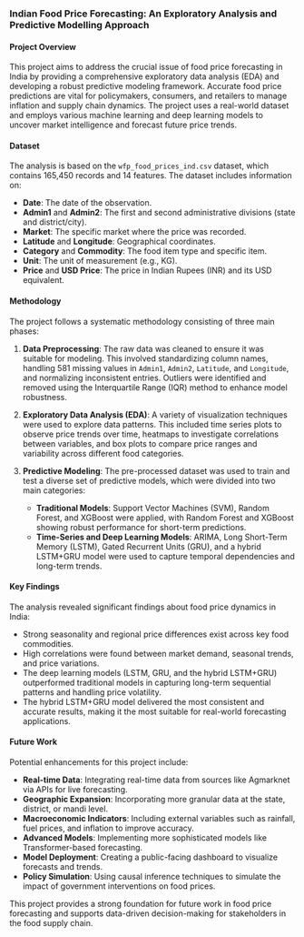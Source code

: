 ### Indian Food Price Forecasting: An Exploratory Analysis and Predictive Modelling Approach

#### **Project Overview**
This project aims to address the crucial issue of food price forecasting in India by providing a comprehensive exploratory data analysis (EDA) and developing a robust predictive modeling framework. Accurate food price predictions are vital for policymakers, consumers, and retailers to manage inflation and supply chain dynamics. The project uses a real-world dataset and employs various machine learning and deep learning models to uncover market intelligence and forecast future price trends.

#### **Dataset**
The analysis is based on the `wfp_food_prices_ind.csv` dataset, which contains 165,450 records and 14 features. The dataset includes information on:
* **Date**: The date of the observation.
* **Admin1** and **Admin2**: The first and second administrative divisions (state and district/city).
* **Market**: The specific market where the price was recorded.
* **Latitude** and **Longitude**: Geographical coordinates.
* **Category** and **Commodity**: The food item type and specific item.
* **Unit**: The unit of measurement (e.g., KG).
* **Price** and **USD Price**: The price in Indian Rupees (INR) and its USD equivalent.

#### **Methodology**
The project follows a systematic methodology consisting of three main phases:

1.  **Data Preprocessing**: The raw data was cleaned to ensure it was suitable for modeling. This involved standardizing column names, handling 581 missing values in `Admin1`, `Admin2`, `Latitude`, and `Longitude`, and normalizing inconsistent entries. Outliers were identified and removed using the Interquartile Range (IQR) method to enhance model robustness.

2.  **Exploratory Data Analysis (EDA)**: A variety of visualization techniques were used to explore data patterns. This included time series plots to observe price trends over time, heatmaps to investigate correlations between variables, and box plots to compare price ranges and variability across different food categories.

3.  **Predictive Modeling**: The pre-processed dataset was used to train and test a diverse set of predictive models, which were divided into two main categories:
    * **Traditional Models**: Support Vector Machines (SVM), Random Forest, and XGBoost were applied, with Random Forest and XGBoost showing robust performance for short-term predictions.
    * **Time-Series and Deep Learning Models**: ARIMA, Long Short-Term Memory (LSTM), Gated Recurrent Units (GRU), and a hybrid LSTM+GRU model were used to capture temporal dependencies and long-term trends.

#### **Key Findings**
The analysis revealed significant findings about food price dynamics in India:
* Strong seasonality and regional price differences exist across key food commodities.
* High correlations were found between market demand, seasonal trends, and price variations.
* The deep learning models (LSTM, GRU, and the hybrid LSTM+GRU) outperformed traditional models in capturing long-term sequential patterns and handling price volatility.
* The hybrid LSTM+GRU model delivered the most consistent and accurate results, making it the most suitable for real-world forecasting applications.

#### **Future Work**
Potential enhancements for this project include:
* **Real-time Data**: Integrating real-time data from sources like Agmarknet via APIs for live forecasting.
* **Geographic Expansion**: Incorporating more granular data at the state, district, or mandi level.
* **Macroeconomic Indicators**: Including external variables such as rainfall, fuel prices, and inflation to improve accuracy.
* **Advanced Models**: Implementing more sophisticated models like Transformer-based forecasting.
* **Model Deployment**: Creating a public-facing dashboard to visualize forecasts and trends.
* **Policy Simulation**: Using causal inference techniques to simulate the impact of government interventions on food prices.

This project provides a strong foundation for future work in food price forecasting and supports data-driven decision-making for stakeholders in the food supply chain.
